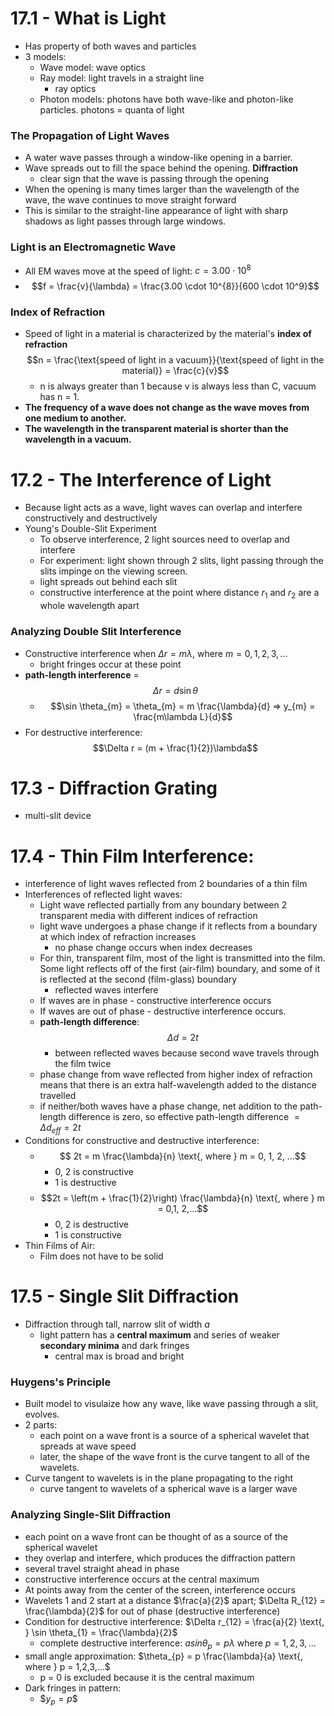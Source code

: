 # 17.1 - What is Light
- Has property of both waves and particles
- 3 models:
	- Wave model: wave optics
	- Ray model: light travels in a straight line
		- ray optics
	- Photon models: photons have both wave-like and photon-like particles. photons = quanta of light

### The Propagation of Light Waves
- A water wave passes through a window-like opening in a barrier.
- Wave spreads out to fill the space behind the opening. **Diffraction**
	- clear sign that the wave is passing through the opening
- When the opening is many times larger than the wavelength of the wave, the wave continues to move straight forward
- This is similar to the straight-line appearance of light with sharp shadows as light passes through large windows.
### Light is an Electromagnetic Wave
- All EM waves move at the speed of light: $c = 3.00 \cdot 10^8$ 
- $$f = \frac{v}{\lambda} = \frac{3.00 \cdot 10^{8}}{600 \cdot 10^9}$$
### Index of Refraction
- Speed of light in a material is characterized by the material's **index of refraction**$$n = \frac{\text{speed of light in a vacuum}}{\text{speed of light in the material}} = \frac{c}{v}$$
	- n is always greater than 1 because v is always less than C, vacuum has n = 1.
- **The frequency of a wave does not change as the wave moves from one medium to another.**
- **The wavelength in the transparent material is shorter than the wavelength in a vacuum.**

# 17.2 - The Interference of Light
- Because light acts as a wave, light waves can overlap and interfere constructively and destructively
- Young's Double-Slit Experiment
	- To observe interference, 2 light sources need to overlap and interfere
	- For experiment: light shown through 2 slits, light passing through the slits impinge on the viewing screen.
	- light spreads out behind each slit
	- constructive interference at the point where distance $r_{1}$ and $r_{2}$ are a whole wavelength apart
### Analyzing Double Slit Interference
- Constructive interference when $\Delta r = m \lambda$, where $m = 0,1,2,3, ...$ 
	- bright fringes occur at these point
- **path-length interference** = $$\Delta r = d \sin \theta$$
	- $$\sin \theta_{m} = \theta_{m} = m \frac{\lambda}{d} => y_{m} = \frac{m\lambda L}{d}$$
- For destructive interference: $$\Delta r = (m + \frac{1}{2})\lambda$$
# 17.3 - Diffraction Grating
- multi-slit device
# 17.4 -  Thin Film Interference:
- interference of light waves reflected from 2 boundaries of a thin film
- Interferences of reflected light waves:
	- Light wave reflected partially from any boundary between 2 transparent media with different indices of refraction
	- light wave undergoes a phase change if it reflects from a boundary at which index of refraction increases
		- no phase change occurs when index decreases
	- For thin, transparent film, most of the light is transmitted into the film. Some light reflects off of the first (air-film) boundary, and some of it is reflected at the second (film-glass) boundary
		- reflected waves interfere
	- If waves are in phase - constructive interference occurs
	- If waves are out of phase - destructive interference occurs.
	- **path-length difference**: $$\Delta d = 2t$$
		- between reflected waves because second wave travels through the film twice
	- phase change from wave reflected from higher index of refraction means that there is an extra half-wavelength added to the distance travelled
	- if neither/both waves have a phase change, net addition to the path-length difference is zero, so effective path-length difference $= \Delta d_{eff} = 2t$
- Conditions for constructive and destructive interference:
	- $$ 2t = m \frac{\lambda}{n} \text{, where } m = 0, 1, 2, ...$$
		- 0, 2 is constructive
		- 1 is destructive
	- $$2t = \left(m + \frac{1}{2}\right) \frac{\lambda}{n} \text{, where } m = 0,1, 2,...$$
		- 0, 2 is destructive
		- 1 is constructive
- Thin Films of Air:
	- Film does not have to be solid
# 17.5 - Single Slit Diffraction
- Diffraction through tall, narrow slit of width $a$ 
	- light pattern has a **central maximum** and series of weaker **secondary minima** and dark fringes
		- central max is broad and bright

### Huygens's Principle
- Built model to visulaize how any wave, like wave passing through a slit, evolves.
- 2 parts: 
	- each point on a wave front is a source of a spherical wavelet that spreads at wave speed
	- later, the shape of the wave front is the curve tangent to all of the wavelets.
- Curve tangent to wavelets is in the plane propagating to the right
	- curve tangent to wavelets of a spherical wave is a larger wave

### Analyzing Single-Slit Diffraction
- each point on a wave front can be thought of as a source of the spherical wavelet
- they overlap and interfere, which produces the diffraction pattern
- several travel straight ahead in phase
- constructive interference occurs at the central maximum
- At points away from the center of the screen, interference occurs
- Wavelets 1 and 2 start at a distance $\frac{a}{2}$ apart; $\Delta R_{12} = \frac{\lambda}{2}$ for out of phase (destructive interference)
- Condition for destructive interference: $\Delta r_{12} = \frac{a}{2} \text{, } \sin \theta_{1} = \frac{\lambda}{2}$
	- complete destructive interference: $a sin \theta_{p} = p\lambda$ where $p= 1,2,3,...$
- small angle approximation: $\theta_{p} = p \frac{\lambda}{a} \text{, where } p = 1,2,3,...$
	- p = 0 is excluded because it is the central maximum
- Dark fringes in pattern:
	- $$y_{p} = p\$$